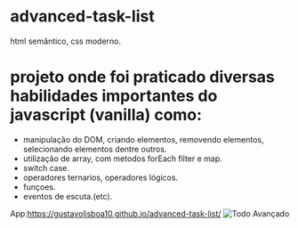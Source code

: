 # advanced-task-list
html semântico, css moderno.
# projeto onde foi praticado diversas habilidades importantes do javascript (vanilla) como:
  * manipulação do DOM, criando elementos, removendo elementos, selecionando elementos dentre outros.
  * utilização de array, com metodos forEach filter e map.
  * switch case.
  * operadores ternarios, operadores lógicos.
  * funçoes.
  * eventos de escuta.(etc).

App:https://gustavolisboa10.github.io/advanced-task-list/
![Todo Avançado](https://github.com/gustavolisboa10/advanced-task-list/assets/114710706/fc00ed62-05e6-42de-99d6-02c94ca4a9f9)
